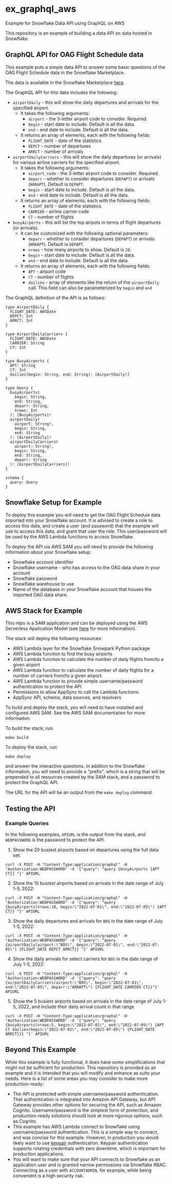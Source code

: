 # ex_graphql_aws
Example for Snowflake Data API using GraphQL on AWS

This repository is an example of building a data API on data hosted
in Snowflake.

## GraphQL API for OAG Flight Schedule data
This example puts a simple data API to answer some basic questions of
the OAG Flight Schedule data in the Snowflake Marketplace.

The data is available in the Snowflake Marketplace [here](https://app.snowflake.com/marketplace/listing/GZ1M7Z2MQ39).

The GraphQL API for this data includes the following:
* `airportDaily` - this will show the daily departures and arrivals for the specified airport. 
  * It takes the following arguments:
    * `airport` - the 3-letter airport code to consider. Required.
    * `begin` - start date to include. Default is all the data.
    * `end` - end date to include. Default is all the data.
  * It returns an array of elements, each with the following fields:
    * `FLIGHT_DATE` - date of the statistics
    * `DEPCT` - number of departures
    * `ARRCT` - number of arrivals
* `airportDailyCarriers` - this will show the daily departures (or arrivals) for various 
  airline carriers for the specified airport. 
  * It takes the following arguments:
    * `airport_code` - the 3-letter airport code to consider. Required.
    * `deparr` - whether to consider departures (`DEPAPT`) or arrivals (`ARRAPT`). Default is `DEPAPT`.
    * `begin` - start date to include. Default is all the data.
    * `end` - end date to include. Default is all the data.
  * It returns an array of elements, each with the following fields:
    * `FLIGHT_DATE` - date of the statistics
    * `CARRIER` - airline carrier code
    * `CT` - number of flights
* `busyAirports` - this will list the top airpots in terms of flight departures (or arrivals). 
  * It can be customized with the following optional parameters:
    * `deparr` - whether to consider departures (`DEPAPT`) or arrivals (`ARRAPT`). Default is `DEPAPT`.
    * `nrows` - how many airports to show. Default is `20`.
    * `begin` - start date to include. Default is all the data.
    * `end` - end date to include. Default is all the data.
  * It returns an array of elements, each with the following fields:
    * `APT` - airport code
    * `CT` - number of flights
    * `dailies` - array of elements like the return of the `airportDaily` call. This field can also be parameterized by `begin` and `end`

The GraphQL definition of the API is as follows:
```
type AirportDaily {
  FLIGHT_DATE: AWSDate
  DEPCT: Int
  ARRCT: Int
}

type AirportDailyCarriers {
  FLIGHT_DATE: AWSDate
  CARRIER: String
  CT: Int
}

type BusyAirports {
  APT: String
  CT: Int
  dailies(begin: String, end: String): [AirportDaily!]
}

type Query {
  busyAirports(
    begin: String,
    end: String,
    deparr: String,
    nrows: Int
  ): [BusyAirports]!
  airportDaily(
    airport: String!, 
    begin: String, 
    end: String
  ): [AirportDaily]!
  airportDailyCarriers(
    airport: String!,
    begin: String,
    end: String,
    deparr: String
  ): [AirportDailyCarriers]!
}

schema {
  query: Query
}
```

## Snowflake Setup for Example
To deploy this example you will need to get the OAG Flight Schedule data imported into your
Snowflake account. It is advised to create a role to access this data, and create a user (and password)
that the example will use to access this data, and grant that user the role. This user/password
will be used by the AWS Lambda functions to access Snowflake.

To deploy the API via AWS SAM you will need to provide the following information about 
your Snowflake setup:
* Snowflake account identifier
* Snowflake username - who has access to the OAG data share in your account
* Snowflake password
* Snowflake warehouse to use
* Name of the database in your Snowflake account that houses the imported OAG data share.

## AWS Stack for Example
This repo is a SAM application and can be deployed using the AWS Serverless Application
Model (see [here](https://docs.aws.amazon.com/serverless-application-model/latest/developerguide/what-is-sam.html) 
for more information).

The stack will deploy the following resources:
* AWS Lambda layer for the Snowflake Snowpark Python package
* AWS Lambda function to find the busy airports
* AWS Lambda function to calculate the number of daily flights from/to a given airport
* AWS Lambda function to calculate the number of daily flights for a number of carriers from/to a given airport.
* AWS Lambda function to provide simple username/password authentication to protect the API
* Permissions to allow AppSync to call the Lambda functions.
* AppSync API, schema, data sources, and resolvers

To build and deploy the stack, you will need to have installed and configured AWS SAM. 
See the AWS SAM documentation for more informaiton.

To build the stack, run:
```
make build
```

To deploy the stack, run:
```
make deploy
```

and answer the interactive questions. In addition to the Snowflake information, you
will need to provide a "prefix", which is a string that will be prepended to all
resources created by the SAM stack, and a password to protect the GraphQL API.

The URL for the API will be an output from the `make deploy` command.

## Testing the API

### Example Queries
In the following examples, `APIURL` is the output from the stack, and `WEBPASSWORD` 
is the password to protect the API.

1. Show the 20 busiest airports based on departures using the full data set:
```
curl -X POST -H "Content-Type:application/graphql" -H "Authorization:WEBPASSWORD" -d '{"query": "query {busyAirports {APT CT}} "}' APIURL 
```

2. Show the 10 busiest airports based on arrivals in the date range of July 1-5, 2022:
```
curl -X POST -H "Content-Type:application/graphql" -H "Authorization:WEBPASSWORD" -d '{"query": "query {busyAirports(nrows:10, begin:\"2022-07-01\", end:\"2022-07-05\") {APT CT}} "}' APIURL 
```

3. Show the daily departures and arrivals for `BOS` in the date range of July 1-5, 2022:
```
curl -X POST -H "Content-Type:application/graphql" -H "Authorization:WEBPASSWORD" -d '{"query": "query {airportDaily(airport:\"BOS\", begin:\"2022-07-01\", end:\"2022-07-05\") {FLIGHT_DATE DEPCT ARRCT}} "}' APIURL 
```

4. Show the daily arrivals for select carriers for `BOS` in the date range of July 1-5, 2022:
```
curl -X POST -H "Content-Type:application/graphql" -H "Authorization:WEBPASSWORD" -d '{"query": "query {airportDailyCarriers(airport:\"BOS\", begin:\"2022-07-01\", end:\"2022-07-05\", deparr:\"ARRAPT\") {FLIGHT_DATE CARRIER CT}}"}' APIURL 
```

5. Show the 5 busiest airports based on arrivals in the date range of July 1-5, 2022, and include their daily 
arrival count in that range
```
curl -X POST -H "Content-Type:application/graphql" -H "Authorization:WEBPASSWORD" -d '{"query": "query {busyAirports(nrows:5, begin:\"2022-07-01\", end:\"2022-07-05\") {APT CT dailies(begin:\"2022-07-01\", end:\"2022-07-05\") {FLIGHT_DATE ARRCT}}} "}' APIURL 
```


## Beyond This Example
While this example is fully functional, it does have some simplifications that might not
be sufficient for production. This repository is provided as an example and it is intended 
that you will modify and enhance as suits your needs. Here is a list of some areas you 
may consider to make more production-ready:
* The API is protected with simple username/password authentication. That authentication
  is integrated into Amazon API Gateway, but API Gateway provides other options for securing
  the API, such as Amazon Cognito. Username/password is the simplest form of protection, and
  production-ready solutions should look at more rigorous options, such as Cognito. 
* This example has AWS Lambda connect to Snowflake using username/password authentication.
  This is a simple way to connect, and was concise for this example. However, in production
  you would likely want to use [keypair](https://docs.snowflake.com/en/user-guide/key-pair-auth.html)
  authentication. Keypair authentication supports rotating credentials with zero downtime,
  which is important for production applications.
* You will want to make sure that your API connects to Snowflake as an application user
  and is granted narrow permissions via Snowflake RBAC. Connecting as a user with `ACCOUNTADMIN`, 
  for example, while being convenient is a high security risk.

